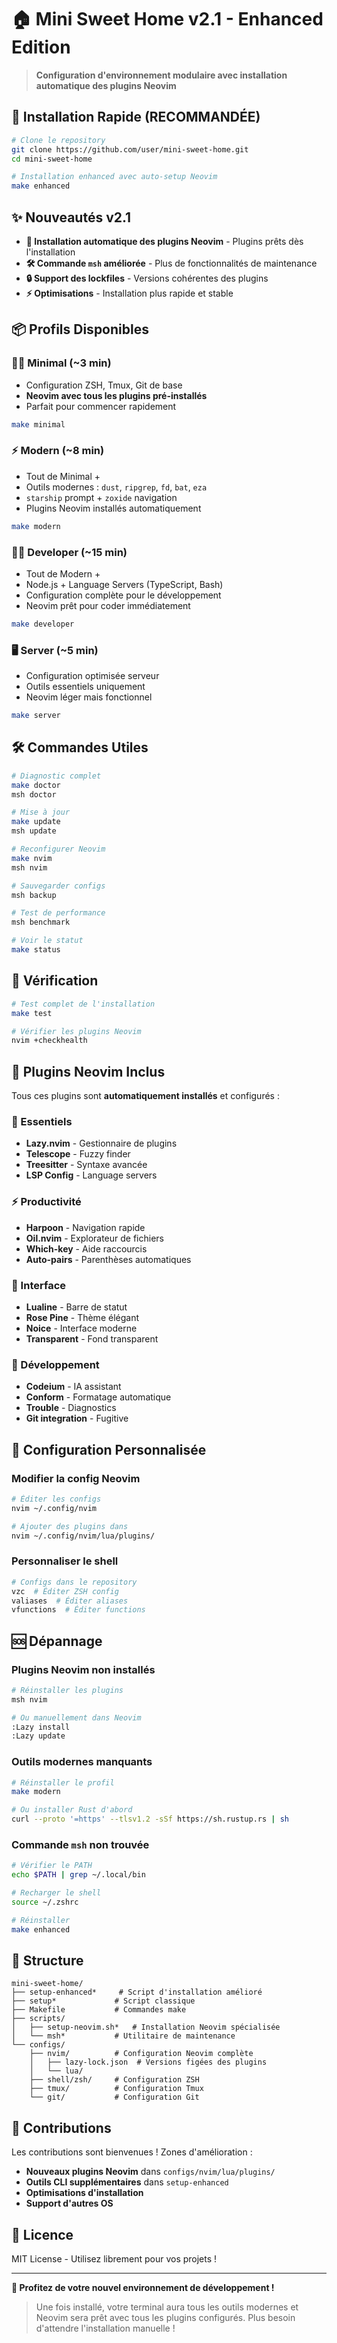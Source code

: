# 🏠 Mini Sweet Home v2.1 - Enhanced Edition

> **Configuration d'environnement modulaire avec installation automatique des plugins Neovim**

## 🚀 Installation Rapide (RECOMMANDÉE)

```bash
# Clone le repository
git clone https://github.com/user/mini-sweet-home.git
cd mini-sweet-home

# Installation enhanced avec auto-setup Neovim
make enhanced
```

## ✨ Nouveautés v2.1

- **🎯 Installation automatique des plugins Neovim** - Plugins prêts dès l'installation
- **🛠️ Commande `msh` améliorée** - Plus de fonctionnalités de maintenance
- **🔒 Support des lockfiles** - Versions cohérentes des plugins
- **⚡ Optimisations** - Installation plus rapide et stable

## 📦 Profils Disponibles

### 🏃‍♂️ Minimal (~3 min)
- Configuration ZSH, Tmux, Git de base
- **Neovim avec tous les plugins pré-installés**
- Parfait pour commencer rapidement

```bash
make minimal
```

### ⚡ Modern (~8 min)  
- Tout de Minimal +
- Outils modernes : `dust`, `ripgrep`, `fd`, `bat`, `eza`
- `starship` prompt + `zoxide` navigation
- Plugins Neovim installés automatiquement

```bash
make modern
```

### 👩‍💻 Developer (~15 min)
- Tout de Modern +
- Node.js + Language Servers (TypeScript, Bash)
- Configuration complète pour le développement
- Neovim prêt pour coder immédiatement

```bash
make developer  
```

### 🖥️ Server (~5 min)
- Configuration optimisée serveur
- Outils essentiels uniquement
- Neovim léger mais fonctionnel

```bash
make server
```

## 🛠️ Commandes Utiles

```bash
# Diagnostic complet
make doctor
msh doctor

# Mise à jour
make update
msh update

# Reconfigurer Neovim
make nvim
msh nvim

# Sauvegarder configs
msh backup

# Test de performance
msh benchmark

# Voir le statut
make status
```

## 🧪 Vérification

```bash
# Test complet de l'installation
make test

# Vérifier les plugins Neovim
nvim +checkhealth
```

## 🎯 Plugins Neovim Inclus

Tous ces plugins sont **automatiquement installés** et configurés :

### 🔧 Essentiels
- **Lazy.nvim** - Gestionnaire de plugins
- **Telescope** - Fuzzy finder
- **Treesitter** - Syntaxe avancée
- **LSP Config** - Language servers

### ⚡ Productivité  
- **Harpoon** - Navigation rapide
- **Oil.nvim** - Explorateur de fichiers
- **Which-key** - Aide raccourcis
- **Auto-pairs** - Parenthèses automatiques

### 🎨 Interface
- **Lualine** - Barre de statut
- **Rose Pine** - Thème élégant
- **Noice** - Interface moderne
- **Transparent** - Fond transparent

### 🚀 Développement
- **Codeium** - IA assistant
- **Conform** - Formatage automatique
- **Trouble** - Diagnostics
- **Git integration** - Fugitive

## 🔧 Configuration Personnalisée

### Modifier la config Neovim
```bash
# Éditer les configs
nvim ~/.config/nvim

# Ajouter des plugins dans
nvim ~/.config/nvim/lua/plugins/
```

### Personnaliser le shell
```bash
# Configs dans le repository
vzc  # Éditer ZSH config
valiases  # Éditer aliases
vfunctions  # Éditer functions
```

## 🆘 Dépannage

### Plugins Neovim non installés
```bash
# Réinstaller les plugins
msh nvim

# Ou manuellement dans Neovim
:Lazy install
:Lazy update
```

### Outils modernes manquants
```bash
# Réinstaller le profil
make modern

# Ou installer Rust d'abord
curl --proto '=https' --tlsv1.2 -sSf https://sh.rustup.rs | sh
```

### Commande `msh` non trouvée
```bash
# Vérifier le PATH
echo $PATH | grep ~/.local/bin

# Recharger le shell
source ~/.zshrc

# Réinstaller
make enhanced
```

## 📁 Structure

```
mini-sweet-home/
├── setup-enhanced*     # Script d'installation amélioré
├── setup*             # Script classique
├── Makefile           # Commandes make
├── scripts/
│   ├── setup-neovim.sh*   # Installation Neovim spécialisée
│   └── msh*           # Utilitaire de maintenance
└── configs/
    ├── nvim/          # Configuration Neovim complète
    │   ├── lazy-lock.json  # Versions figées des plugins
    │   └── lua/
    ├── shell/zsh/     # Configuration ZSH
    ├── tmux/          # Configuration Tmux
    └── git/           # Configuration Git
```

## 🤝 Contributions

Les contributions sont bienvenues ! Zones d'amélioration :

- **Nouveaux plugins Neovim** dans `configs/nvim/lua/plugins/`
- **Outils CLI supplémentaires** dans `setup-enhanced`
- **Optimisations d'installation**
- **Support d'autres OS**

## 📄 Licence

MIT License - Utilisez librement pour vos projets !

---

**🎉 Profitez de votre nouvel environnement de développement !**

> Une fois installé, votre terminal aura tous les outils modernes et Neovim sera prêt avec tous les plugins configurés. Plus besoin d'attendre l'installation manuelle !
